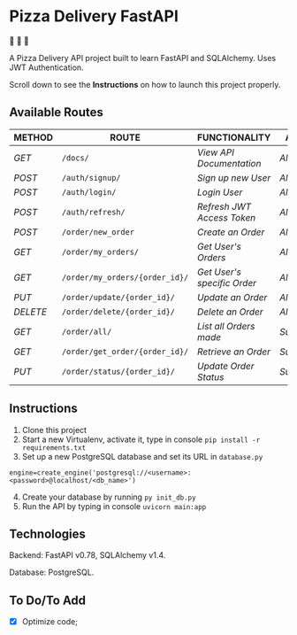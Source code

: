 # Pizza Delivery FastAPI

:pizza: :pizza: :pizza:

A Pizza Delivery API project built to learn FastAPI and SQLAlchemy. Uses JWT Authentication.

Scroll down to see the **Instructions** on how to launch this project properly. 

## Available Routes

| METHOD | ROUTE | FUNCTIONALITY |ACCESS|
| ------- | ----- | ------------- | ------------- |
| *GET* | ```/docs/``` | _View API Documentation_|_All Users_|
| *POST* | ```/auth/signup/``` | _Sign up new User_| _All Users_|
| *POST* | ```/auth/login/``` | _Login User_|_All Users_|
| *POST* | ```/auth/refresh/``` | _Refresh JWT Access Token_|_All Users_|
| *POST* | ```/order/new_order``` | _Create an Order_|_All Users_|
| *GET* | ```/order/my_orders/``` | _Get User's Orders_|_All Users_|
| *GET* | ```/order/my_orders/{order_id}/``` | _Get User's specific Order_|_All Users_|
| *PUT* | ```/order/update/{order_id}/``` | _Update an Order_|_All Users_|
| *DELETE* | ```/order/delete/{order_id}/``` | _Delete an Order_ |_All Users_|
| *GET* | ```/order/all/``` | _List all Orders made_|_Superusers_|
| *GET* | ```/order/get_order/{order_id}/``` | _Retrieve an Order_|_Superusers_|
| *PUT* | ```/order/status/{order_id}/``` | _Update Order Status_|_Superusers_|

## Instructions

1. Clone this project
2. Start a new Virtualenv, activate it, type in console `pip install -r requirements.txt`
3. Set up a new PostgreSQL database and set its URL in `database.py`
```
engine=create_engine('postgresql://<username>:<password>@localhost/<db_name>')
```
4. Create your database by running `py init_db.py`
5. Run the API by typing in console `uvicorn main:app`

## Technologies

Backend: FastAPI v0.78, SQLAlchemy v1.4. 

Database: PostgreSQL.

## To Do/To Add

- [x] Optimize code; 
